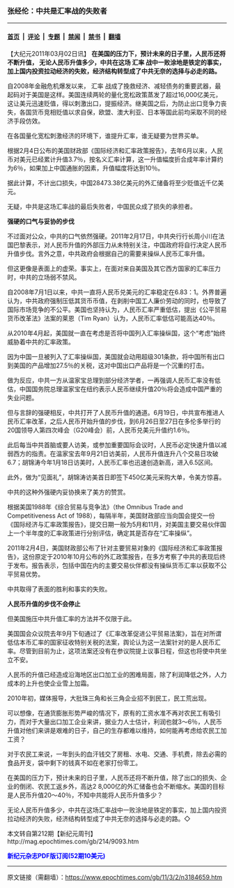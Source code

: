 ### 张经伦：中共是汇率战的失败者

---

#### [首页](../../../..?n3184659) &nbsp;|&nbsp; [评论](../../../../../epoch-comment?n3184659) &nbsp;|&nbsp; [专题](../../../../../epoch-special?n3184659) &nbsp;|&nbsp; [禁闻](../../../../../epoch-news?n3184659) &nbsp;|&nbsp; [禁书](../../../../../books?n3184659) &nbsp;|&nbsp; [翻墙](https://github.com/gfw-breaker/nogfw/blob/master/README.md?n3184659)


<div class="post_content" id="artbody" itemprop="articleBody">
 <!-- article content begin -->
 <p>
  【大纪元2011年03月02日讯】
  <b>
   在美国的压力下，预计未来的日子里，人民币还将不断升值， 无论人民币升值多少，中共在这场
   <ok href="https://www.epochtimes.com/gb/tag/%E6%B1%87%E7%8E%87.html">
    汇率
   </ok>
   战中一败涂地是铁定的事实，加上国内投资拉动经济的失败，经济结构转型成了中共无奈的选择与必走的路。
  </b>
 </p>
 <p>
  自2008年金融危机爆发以来，
  <ok href="https://www.epochtimes.com/gb/tag/%E6%B1%87%E7%8E%87.html">
   汇率
  </ok>
  战成了挽救经济、减轻债务的重要武器，最起码对于美国是这样。美国连续两轮的量化宽松政策蒸发了超过16,000亿美元，这让美元迅速贬值，得以刺激出口，提振经济。继美国之后，为防止出口竞争力丧失，各国货币竞相贬值以求自保，欧盟、澳大利亚、日本等国此前均采取不同的经济手段仿效。
 </p>
 <p>
  在各国量化宽松刺激经济的环境下，谁提升汇率，谁无疑要为世界买单。
 </p>
 <p>
  根据2月4日公布的美国财政部《国际经济和汇率政策报告》，去年6月以来，人民币对美元已经累计升值3.7％，按名义汇率计算，这一升值幅度折合成年率计算约为6％，如果加上中国通胀的因素，升值幅度将达到10％。
 </p>
 <p>
  据此计算，不计出口损失，中国28473.38亿美元的外汇储备将至少贬值近千亿美元。
 </p>
 <p>
  无疑，中共是这场汇率战的最后失败者，中国民众成了损失的承担者。
 </p>
 <p>
  <b>
   强硬的口气与妥协的步伐
  </b>
 </p>
 <p>
  不过面对公众，中共的口气依然强硬。2011年2月17日，中共央行行长周小川在法国巴黎表示，对人民币升值的外部压力从未特别关注，中国政府将自行决定人民币升值步伐。言外之意，中共政府会根据自己的需要来操纵人民币汇率升值。
 </p>
 <p>
  但这更像是表面上的虚荣。事实上，在面对来自美国及其它西方国家的汇率压力时，中共的立场弱不禁风。
 </p>
 <p>
  自2008年7月1日以来，中共一直将人民币兑美元的汇率稳定在6.83：1。外界普遍认为，中共政府强制压低其货币币值，在剥削中国工人廉价劳动的同时，也导致了国际市场竞争的不公平。美国也坚持认为，人民币汇率严重低估，提出《公平贸易货币改革法》法案的莱恩（Tim Ryan）认为，人民币汇率低估可能高达40％。
 </p>
 <p>
  从2010年4月起，美国就一直在考虑是否将中国列入汇率操纵国，这个“考虑”始终威胁着中共的汇率政策。
 </p>
 <p>
  因为中国一旦被列入了汇率操纵国，美国就会动用超级301条款，将中国所有出口到美国的产品增加27.5％的关税，这对中国出口产品将是一个沉重的打击。
 </p>
 <p>
  做为反应，中共一方从温家宝总理到部分经济学者，一再强调人民币汇率没有低估，中国国务院总理温家宝在纽约表示人民币继续升值20％将会造成中国严重的失业问题。
 </p>
 <p>
  但与言辞的强硬相反，中共打开了人民币升值的通道。6月19日，中共宣布推进人民币汇率改革，之后人民币开始升值的步伐，到6月26日至27日在多伦多举行的20国领导人第四次峰会（G20峰会）前，人民币兑美元升值约1.6％。
 </p>
 <p>
  此后每当中共首脑或要人访美，或参加重要国际会议时，人民币必定快速升值以减弱西方的指责。在温家宝去年9月21日访美前，人民币升值连升八个交易日攻破6.7；胡锦涛今年1月18日访美时，人民币汇率也迅速创造新高，进入6.5区间。
 </p>
 <p>
  此外，做为“见面礼”，胡锦涛访美首日即签下450亿美元采购大单，令美方惊喜。
 </p>
 <p>
  中共的这种外强硬内妥协换来了美方的赞赏。
 </p>
 <p>
  根据美国1988年《综合贸易与竞争法》（the Omnibus Trade and　Competitiveness Act of 1988），每隔半年，美国财政部应当向国会提交一份《国际经济与汇率政策报告》，提交日期一般为5月和11月，对美国主要交易伙伴国上一个半年度的汇率政策进行分别评估，确定其是否存在“汇率操纵”。
 </p>
 <p>
  2011年2月4日，美国财政部公布了针对主要贸易对象的《国际经济和汇率政策报告》，这份原定于2010年10月公布的外汇政策报告，在多方考察了中共的表现后终于发布。报告表示，包括中国在内的主要交易伙伴都没有操纵货币汇率以获取不公平贸易优势。
 </p>
 <p>
  中共取得了表面的胜利和事实的失败。
 </p>
 <p>
  <b>
   人民币升值的步伐不会停止
  </b>
 </p>
 <p>
  但美国施压中共升值汇率的方法并不仅限于此。
 </p>
 <p>
  美国国会众议院去年9月下旬通过了《汇率改革促进公平贸易法案》，旨在对所谓低估本币汇率的国家征收特别关税的法案，舆论认为这一法案针对的是人民币汇率。尽管到目前为止，这项法案还没有在参议院提上议事日程，但这也将使中共坐立不安。
 </p>
 <p>
  人民币的升值已经造成沿海地区出口加工业的困难局面，除了利润降低之外，人力成本的上升也使企业雪上加霜。
 </p>
 <p>
  2010年初，媒体报导，大批珠三角和长三角企业招不到民工，民工荒出现。
 </p>
 <p>
  可以想像，在通货膨胀形势严峻的情况下，原有的工资水准不再对农民工有吸引力，而对于大量出口加工企业来讲，据业力人士估计，利润也就3～6％，人民币升值对他们来讲是艰难的日子，自己的生存都难以维持，如何能再考虑给农民工加工资？
 </p>
 <p>
  对于农民工来说，一年到头的血汗钱交了房租、水电、交通、手机费，除去必需的食品开支，袋中剩下的钱真不如在老家打份零工。
 </p>
 <p>
  在美国的压力下，预计未来的日子里，人民币还将不断升值，除了出口的损失、企业的倒闭、农民工返乡外，高达2 8,000亿的外汇储备也会不断缩水。美国的目标是人民币升值20～40％，不知中共能将人民币升值多少？
 </p>
 <p>
  无论人民币升值多少，中共在这场汇率战中一败涂地是铁定的事实，加上国内投资拉动经济的失败，经济结构转型成了中共无奈的选择与必走的路。◇
 </p>
 <p>
  本文转自第212期【新纪元周刊】
  <br/>
  <ok href=" http://mag.epochtimes.com/gb/214/9093.htm " target="_blank">
   http://mag.epochtimes.com/gb/214/9093.htm
  </ok>
 </p>
 <p>
  <ok href="http://mag.epochtimes.com/pdfmag/home.html">
   <font color="blue">
    <b>
     新纪元杂志PDF版订阅(52期10美元)
    </b>
   </font>
  </ok>
 </p>
 <p>
  <!-- article content end -->
  <div id="below_article_ad">
  </div>
 </p>
</div>


---

原文链接（需翻墙）：https://www.epochtimes.com/gb/11/3/2/n3184659.htm